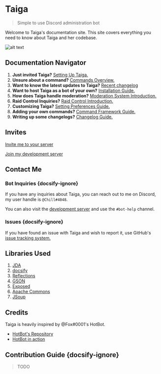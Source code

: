# Taiga
> Simple to use Discord administration bot

Welcome to Taiga's documentation site. This site covers everything you need to know about Taiga and her codebase.

![alt text](home_image.png "Taiga Aisaka")

## Documentation Navigator

1. **Just invited Taiga?** [Setting Up Taiga.](bot_basics.md)
2. **Unsure about a command?** [Commands Overview.](commands.md)
3. **Want to know the latest updates to Taiga?** [Recent changelog](recent_changelog.md)
4. **Want to host Taiga as a bot of your own?** [Installation Guide.](installation.md)
5. **How does Taiga handle moderation?** [Moderation System Introduction.](moderation_system.md)
6. **Raid Control Inquiries?** [Raid Control Introduction.](raid_control.md)
7. **Customizing Taiga?** [Setting Preferences Guide.](setting_preferences.md)
8. **Adding your own commands?** [Command Framework Guide.](creating_commands.md)
9. **Writing up some changelogs?** [Changelog Guide.](changelog_guide.md)

## Invites
[Invite me to your server](https://discordapp.com/oauth2/authorize?client_id=482340927709511682&scope=bot&permissions=8)

[Join my development server](https://discord.gg/xtDNfyw)

## Contact Me
### Bot Inquiries {docsify-ignore}
If you have any inquiries about Taiga, you can reach out to me on Discord, my user handle is `@Chill#4048`.

You can also visit the [development server](https://discord.gg/xtDNfyw) and use the `#bot-help` channel.

### Issues {docsify-ignore}
If you have found an issue with Taiga and wish to report it, use GitHub's [issue tracking system.](https://github.com/woojiahao/Taiga/issues)

## Libraries Used
1. [JDA](https://github.com/DV8FromTheWorld/JDA)
2. [docsify](https://docsify.js.org/#/)
3. [Reflections](https://github.com/ronmamo/reflections)
4. [GSON](https://github.com/google/gson)
5. [Exposed](https://github.com/JetBrains/Exposed)
6. [Apache Commons](https://mvnrepository.com/artifact/org.apache.commons/commons-lang3/3.8)
7. [JSoup](https://jsoup.org/)

## Credits
Taiga is heavily inspired by @Fox#0001's HotBot.

* [HotBot's Repository](https://gitlab.com/Aberrantfox/hotbot)
* [HotBot in action](https://discord.gg/programming)

## Contribution Guide {docsify-ignore}
> TODO